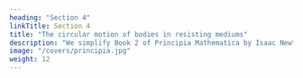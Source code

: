 ```yaml
---
heading: "Section 4"
linkTitle: Section 4
title: "The circular motion of bodies in resisting mediums"
description: "We simplify Book 2 of Principia Mathematica by Isaac Newton."
image: "/covers/principia.jpg"
weight: 12
---
```

